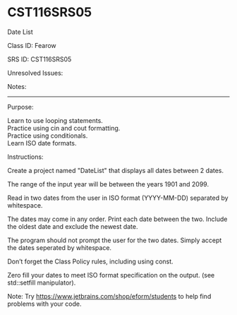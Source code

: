 # CST116SRS05
Date List


Class ID:  Fearow

SRS ID: CST116SRS05  

Unresolved Issues:  

Notes:  


---

Purpose:  

Learn to use looping statements.  
Practice using cin and cout formatting.  
Practice using conditionals.  
Learn ISO date formats.  


Instructions:  

Create a project named "DateList" that displays all dates between 2 dates.  

The range of the input year will be between the years 1901 and 2099.  

Read in two dates from the user in ISO format (YYYY-MM-DD) separated by whitespace.  

The dates may come in any order. Print each date between the two. Include the oldest date and exclude the newest date.  

The program should not prompt the user for the two dates. Simply accept the dates seperated by whitespace.  

Don’t forget the Class Policy rules, including using const.  

Zero fill your dates to meet ISO format specification on the output. (see std::setfill manipulator).  

Note: Try https://www.jetbrains.com/shop/eform/students to help find problems with your code. 

